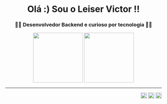 <h1 align="center">Olá :) Sou o Leiser Victor !!</h1>
<h3 align="center"> 👨‍💻 Desenvolvedor Backend e curioso por tecnologia 👨‍💻</h3>


  <div align="center">
  <img height="160em" src="https://github-readme-stats.vercel.app/api?username=LeiserVictor&show_icons=true&theme=tokyonight">
  <img height="160em" src="https://github-readme-stats.vercel.app/api/top-langs/?username=LeiserVictor&layout=compact&langs_count=16&theme=tokyonight" style="max-width:100%;">
  </div>
<hr>
<p align="right">
<a href="mailto:contato.leiservictor@gmail.com" target="_blank"><img alt="GIF" src="https://img.shields.io/badge/Gmail-D14836?style=for-the-badge&logo=gmail&logoColor=white" height="20rem" style="max-width:100%;"></a>
<a href="https://www.instagram.com/leiser.victorr/" target="_blank"><img alt="GIF" src="https://img.shields.io/badge/Instagram-E4405F?style=for-the-badge&logo=instagram&logoColor=white" height="20rem" style="max-width:100%;"></a>
<a href="www.linkedin.com/in/leiser-victor" target="_blank"><img alt="GIF" src="https://img.shields.io/badge/LinkedIn-0077B5?style=for-the-badge&logo=linkedin&logoColor=white" height="20rem" style="max-width:100%;"></a>
</a> </p>
